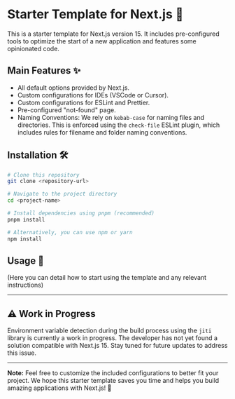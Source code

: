 # Starter Template for Next.js 🚀

This is a starter template for Next.js version 15. It includes pre-configured tools to optimize the start of a new application and features some opinionated code.

## Main Features ✨

- All default options provided by Next.js.
- Custom configurations for IDEs (VSCode or Cursor).
- Custom configurations for ESLint and Prettier.
- Pre-configured "not-found" page.
- Naming Conventions: We rely on `kebab-case` for naming files and directories. This is enforced using the `check-file` ESLint plugin, which includes rules for filename and folder naming conventions.

## Installation 🛠️

```bash
# Clone this repository
git clone <repository-url>

# Navigate to the project directory
cd <project-name>

# Install dependencies using pnpm (recommended)
pnpm install

# Alternatively, you can use npm or yarn
npm install
```

## Usage 📄

(Here you can detail how to start using the template and any relevant instructions)

---

## ⚠️ Work in Progress

Environment variable detection during the build process using the `jiti` library is currently a work in progress. The developer has not yet found a solution compatible with Next.js 15. Stay tuned for future updates to address this issue.

---

**Note:** Feel free to customize the included configurations to better fit your project. We hope this starter template saves you time and helps you build amazing applications with Next.js! 🚀


